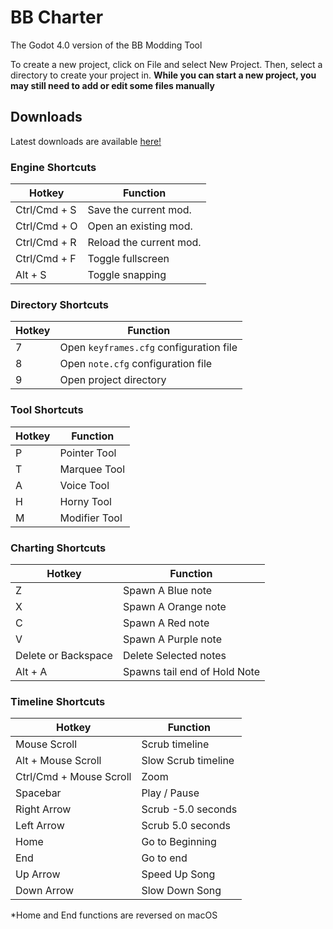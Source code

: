 # BB Charter

The Godot 4.0 version of the BB Modding Tool

To create a new project, click on File and select New Project. Then, select a directory to create your project in.
**While you can start a new project, you may still need to add or edit some files manually**

## Downloads

Latest downloads are available [here!](https://mega.nz/folder/KHhDhB5I#OP6ufDzOscwsbFnCZttBSw)

### Engine Shortcuts
| Hotkey | Function |
| ------ | ------ |
|Ctrl/Cmd + S|Save the current mod.|
|Ctrl/Cmd + O|Open an existing mod.|
|Ctrl/Cmd + R|Reload the current mod.|
|Ctrl/Cmd + F|Toggle fullscreen|
|Alt + S|Toggle snapping|
### Directory Shortcuts
| Hotkey | Function |
| ------ | ------ |
|7|Open `keyframes.cfg` configuration file|
|8|Open `note.cfg` configuration file|
|9|Open project directory|
### Tool Shortcuts
| Hotkey | Function |
| ------ | ------ |
|P|Pointer Tool|
|T|Marquee Tool|
|A|Voice Tool|
|H|Horny Tool|
|M|Modifier Tool|
### Charting Shortcuts
| Hotkey | Function |
| ------ | ------ |
|Z|Spawn A Blue note|
|X|Spawn A Orange note|
|C|Spawn A Red note|
|V|Spawn A Purple note|
|Delete or Backspace|Delete Selected notes|
|Alt + A|Spawns tail end of Hold Note|
### Timeline Shortcuts
| Hotkey | Function |
| ------ | ------ |
|Mouse Scroll| Scrub timeline|
|Alt + Mouse Scroll| Slow Scrub timeline|
|Ctrl/Cmd + Mouse Scroll| Zoom|
|Spacebar|Play / Pause|
|Right Arrow| Scrub -5.0 seconds|
|Left Arrow| Scrub 5.0 seconds|
|Home|Go to Beginning|
|End|Go to end|
|Up Arrow|Speed Up Song|
|Down Arrow|Slow Down Song|

*Home and End functions are reversed on macOS
